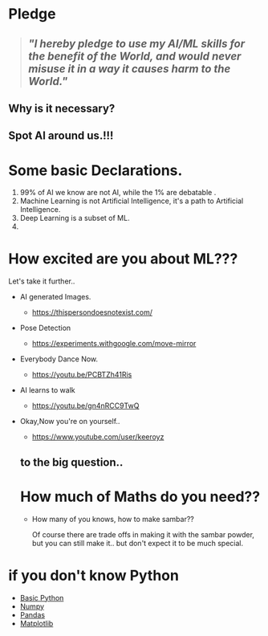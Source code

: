  # Pledge 

> ## *"I hereby pledge to use my AI/ML skills for the benefit of the World, and would never misuse it in a way it causes harm to the World."*

## Why is it necessary?

## Spot AI around us.!!!

# Some basic Declarations.

1. 99% of AI we know are not AI, while the 1% are debatable .
2. Machine Learning is not Artificial Intelligence, it's a path to Artificial Intelligence.
3. Deep Learning is a subset of ML.
4.

# How excited are you about ML???
Let's take it further..
* AI generated Images.
  * https://thispersondoesnotexist.com/
  
* Pose Detection
  * https://experiments.withgoogle.com/move-mirror

* Everybody Dance Now.
  * https://youtu.be/PCBTZh41Ris
  
* AI learns to walk
  * https://youtu.be/gn4nRCC9TwQ
  
* Okay,Now you're on yourself..
  * https://www.youtube.com/user/keeroyz
  
  
  ## to the big question..
  # How much of Maths do you need??
  
  * How many of you knows, how to make sambar??
  
    Of course there are trade offs in making it with the sambar powder, but you can still make it.. but don't expect it to be much special.
  
# if you don't know Python

* [Basic Python](https://github.com/GokulDas027/basic-python)
* [Numpy](https://colab.research.google.com/drive/13UE2YYNkhM7nuHgfMn98r8cOl6CiNoFY)
* [Pandas]()
* [Matplotlib]()
